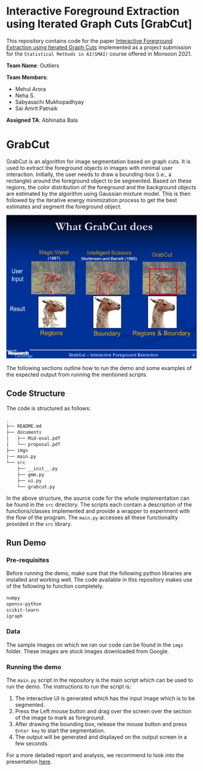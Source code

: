 # Interactive Foreground Extraction using Iterated Graph Cuts [GrabCut]

This repository contains code for the paper [Interactive Foreground Extraction using Iterated Graph Cuts](https://cvg.ethz.ch/teaching/cvl/2012/grabcut-siggraph04.pdf) implemented as a project submission for the `Statistical Methods in AI(SMAI)` course offered in Monsoon 2021.

__Team Name__: Outliers

**Team Members**:
- Mehul Arora
- Neha S.
- Sabyasachi Mukhopadhyay
- Sai Amrit Patnaik 

__Assigned TA__: Abhinaba Bala

# GrabCut
GrabCut is an algorithm for image segmentation based on graph cuts. It is used to extract the foreground objects in images with minimal user interaction. Initially, the user needs to draw a bounding-box (i.e., a rectangle) around the foreground object to be segmented. Based on these regions, the color distribution of the foreground and the background objects are estimated by the algorithm using Gaussian mixture model. This is then followed by the iterative energy minimization process to get the best estimates and segment the foreground object.

![](https://github.com/saiamrit/grabcut-smai/blob/main/imgs/grabcut.jpg)


The following sections outline how to run the demo and some examples of the expected output from running the mentioned scripts.

## Code Structure

The code is structured as follows:

```
.
├── README.md
├── documents
│   ├── Mid-eval.pdf
│   └── proposal.pdf
├── imgs
|── main.py
└── src
    ├── __init__.py
    ├── gmm.py
    ├── ui.py
    └── grabcut.py
```
In the above structure, the source code for the whole implementation can be found in the `src` directory. The scripts each contain a description of the functions/classes implemented and provide a wrapper to experiment with the flow of the program. The `main.py` accesses all these functionality provided in the `src` library.

## Run Demo

### Pre-requisites

Before running the demo, make sure that the following python libraries are installed and working well. The code available in this repository makes use of the following to function completely.

```
numpy
opencv-python
scikit-learn
igraph
```
### Data

The sample images on which we ran our code can be found in the `imgs` folder. These images are stock images downloaded from Google.

### Running the demo

The `main.py` script in the repository is the main script which can be used to run the demo. The instructions to run the script is:
1. The interactive UI is generated which has the input image which is to be segmented.
2. Press the Left mouse button and drag over the screen over the section of the image to mark as foreground.
3. After drawing the bounding box, release the mouse button and press `Enter key` to start the segmentation.
4. The output will be generated and displayed on the output screen in a few seconds.

For a more detailed report and analysis, we recommend to look into the presentation [here](./documents/Mid-eval.pdf).
